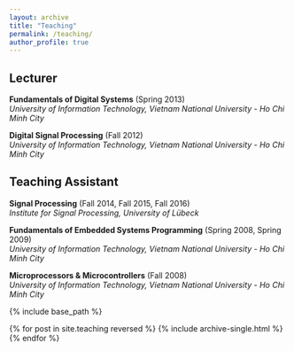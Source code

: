```yaml
---
layout: archive
title: "Teaching"
permalink: /teaching/
author_profile: true
---
```


Lecturer
------
**Fundamentals of Digital Systems** (Spring 2013)<br/>*University of Information Technology, Vietnam National University - Ho Chi Minh City*

**Digital Signal Processing** (Fall 2012)<br/>*University of Information Technology, Vietnam National University - Ho Chi Minh City*

Teaching Assistant
------
**Signal Processing** (Fall 2014, Fall 2015, Fall 2016)<br/>*Institute for Signal Processing, University of Lübeck*

**Fundamentals of Embedded Systems Programming** (Spring 2008, Spring 2009)<br/>*University of Information Technology, Vietnam National University - Ho Chi Minh City*

**Microprocessors & Microcontrollers** (Fall 2008)<br/>*University of Information Technology, Vietnam National University - Ho Chi Minh City*


{% include base_path %}

{% for post in site.teaching reversed %}
  {% include archive-single.html %}
{% endfor %}
